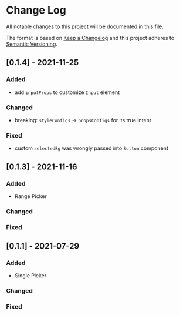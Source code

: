 
# Change Log
All notable changes to this project will be documented in this file.
 
The format is based on [Keep a Changelog](http://keepachangelog.com/)
and this project adheres to [Semantic Versioning](http://semver.org/).
 
## [0.1.4] - 2021-11-25
 
### Added
- add `inputProps` to customize `Input` element
### Changed

- breaking: `styleConfigs` -> `propsConfigs` for its true intent

### Fixed

- custom `selectedBg` was wrongly passed into `Button` component

## [0.1.3] - 2021-11-16
 
### Added

- Range Picker
 
### Changed

### Fixed

## [0.1.1] - 2021-07-29
 
### Added

- Single Picker
 
### Changed

### Fixed
